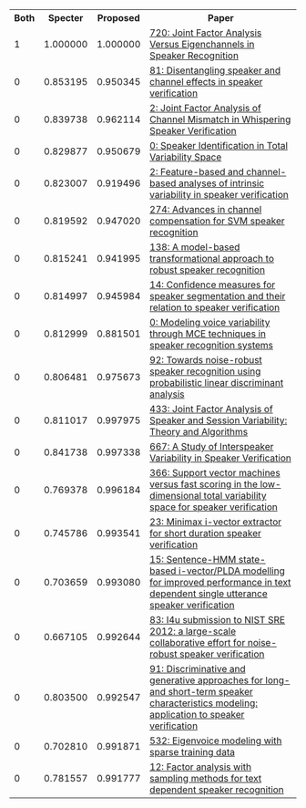 <html><table><tr>
<th>Both</th>
<th>Specter</th>
<th>Proposed</th>
<th>Paper</th>
</tr>
<tr>
<td>1</td>
<td>1.000000</td>
<td>1.000000</td>
<td><a href="https://www.semanticscholar.org/paper/93658d436218a70dade08e09f374b7c76a400da1">720: Joint Factor Analysis Versus Eigenchannels in Speaker Recognition</a></td>
</tr>
<tr>
<td>0</td>
<td>0.853195</td>
<td>0.950345</td>
<td><a href="https://www.semanticscholar.org/paper/0ae6f1cfce389fb173eb1c26c0899d3dca4a72c5">81: Disentangling speaker and channel effects in speaker verification</a></td>
</tr>
<tr>
<td>0</td>
<td>0.839738</td>
<td>0.962114</td>
<td><a href="https://www.semanticscholar.org/paper/eccf0878ba5b6cc6969ed68aaa31d17c79748f82">2: Joint Factor Analysis of Channel Mismatch in Whispering Speaker Verification</a></td>
</tr>
<tr>
<td>0</td>
<td>0.829877</td>
<td>0.950679</td>
<td><a href="https://www.semanticscholar.org/paper/bc69e9e8e800c5af5fa0b9d6c1fd138ef17c304a">0: Speaker Identification in Total Variability Space</a></td>
</tr>
<tr>
<td>0</td>
<td>0.823007</td>
<td>0.919496</td>
<td><a href="https://www.semanticscholar.org/paper/020c487dcc60251ab1986a45d1dec8a7fd578541">2: Feature-based and channel-based analyses of intrinsic variability in speaker verification</a></td>
</tr>
<tr>
<td>0</td>
<td>0.819592</td>
<td>0.947020</td>
<td><a href="https://www.semanticscholar.org/paper/11814b326d358f8638d0e105a0d6f49b3b0a8dfd">274: Advances in channel compensation for SVM speaker recognition</a></td>
</tr>
<tr>
<td>0</td>
<td>0.815241</td>
<td>0.941995</td>
<td><a href="https://www.semanticscholar.org/paper/0ee08a0aaa4be7851a28a5fff552567c31a0b0af">138: A model-based transformational approach to robust speaker recognition</a></td>
</tr>
<tr>
<td>0</td>
<td>0.814997</td>
<td>0.945984</td>
<td><a href="https://www.semanticscholar.org/paper/662934fcc413702118366cac011f63f35fa2782d">14: Confidence measures for speaker segmentation and their relation to speaker verification</a></td>
</tr>
<tr>
<td>0</td>
<td>0.812999</td>
<td>0.881501</td>
<td><a href="https://www.semanticscholar.org/paper/a554f11f278b2a7b15e12d92d1cb5b6b0fa3f56b">0: Modeling voice variability through MCE techniques in speaker recognition systems</a></td>
</tr>
<tr>
<td>0</td>
<td>0.806481</td>
<td>0.975673</td>
<td><a href="https://www.semanticscholar.org/paper/850996a8dbda77b866c6ab811aae87a19b04d84c">92: Towards noise-robust speaker recognition using probabilistic linear discriminant analysis</a></td>
</tr>
<tr>
<td>0</td>
<td>0.811017</td>
<td>0.997975</td>
<td><a href="https://www.semanticscholar.org/paper/187a534296c815cdef8c9218ccf132b8161e1cd1">433: Joint Factor Analysis of Speaker and Session Variability: Theory and Algorithms</a></td>
</tr>
<tr>
<td>0</td>
<td>0.841738</td>
<td>0.997338</td>
<td><a href="https://www.semanticscholar.org/paper/eaad1dc7142cf33fef94438c931bd40741a2e74a">667: A Study of Interspeaker Variability in Speaker Verification</a></td>
</tr>
<tr>
<td>0</td>
<td>0.769378</td>
<td>0.996184</td>
<td><a href="https://www.semanticscholar.org/paper/a69c34076de67bf891d4f26a4c494f4e71ab2288">366: Support vector machines versus fast scoring in the low-dimensional total variability space for speaker verification</a></td>
</tr>
<tr>
<td>0</td>
<td>0.745786</td>
<td>0.993541</td>
<td><a href="https://www.semanticscholar.org/paper/5ece46a6cb878b4d7e613795b25980a7a146bcfa">23: Minimax i-vector extractor for short duration speaker verification</a></td>
</tr>
<tr>
<td>0</td>
<td>0.703659</td>
<td>0.993080</td>
<td><a href="https://www.semanticscholar.org/paper/ee2bf92d6863b13624ffdb6d71ae4210caddce40">15: Sentence-HMM state-based i-vector/PLDA modelling for improved performance in text dependent single utterance speaker verification</a></td>
</tr>
<tr>
<td>0</td>
<td>0.667105</td>
<td>0.992644</td>
<td><a href="https://www.semanticscholar.org/paper/8ed565cf32c57dfa4665c794735fcecad5ae2f6c">83: I4u submission to NIST SRE 2012: a large-scale collaborative effort for noise-robust speaker verification</a></td>
</tr>
<tr>
<td>0</td>
<td>0.803500</td>
<td>0.992547</td>
<td><a href="https://www.semanticscholar.org/paper/1e77d707448609fb5ca4c9e14eed1fe0fb984378">91: Discriminative and generative approaches for long- and short-term speaker characteristics modeling: application to speaker verification</a></td>
</tr>
<tr>
<td>0</td>
<td>0.702810</td>
<td>0.991871</td>
<td><a href="https://www.semanticscholar.org/paper/db8b2be021e81a36c038a31b9d4217706e4eae2b">532: Eigenvoice modeling with sparse training data</a></td>
</tr>
<tr>
<td>0</td>
<td>0.781557</td>
<td>0.991777</td>
<td><a href="https://www.semanticscholar.org/paper/57d3516fb0144a03c020766269aab931d8ccec9c">12: Factor analysis with sampling methods for text dependent speaker recognition</a></td>
</tr>
</table></html>
